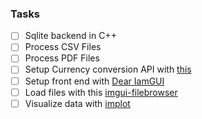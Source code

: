 ### Tasks
- [ ] Sqlite backend in C++
- [ ] Process CSV Files
- [ ] Process PDF Files
- [ ] Setup Currency conversion API with [this](https://exchangeratesapi.io/documentation/)
- [ ] Setup front end with [Dear IamGUI](https://github.com/ocornut/imgui)
- [ ] Load files with this [imgui-filebrowser](https://github.com/AirGuanZ/imgui-filebrowser)
- [ ] Visualize data with [implot](https://github.com/epezent/implot)